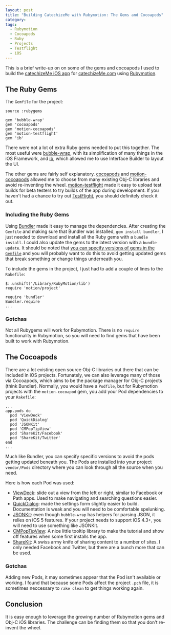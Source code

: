 ```yaml
---
layout: post
title: "Building CatechizeMe with Rubymotion: The Gems and Cocoapods"
category:
tags:
  - Rubymotion
  - Cocoapods
  - Ruby
  - Projects
  - Testflight
  - iOS
---
```


This is a brief write-up on on some of the gems and cocoapods I used to build the [catechizeMe iOS app](http://bit.ly/catechizeme_ios) for [catechizeMe.com](http://catechizeme.com) using [Rubymotion](http://www.rubymotion.com/).

## The Ruby Gems

The `Gemfile` for the project:

    source :rubygems

    gem 'bubble-wrap'
    gem 'cocoapods'
    gem 'motion-cocoapods'
    gem 'motion-testflight'
    gem 'ib'

There were not a lot of extra Ruby gems needed to put this together. The most useful were [bubble-wrap](http://bubblewrap.io/), with its simplification of many things in the iOS Framework, and [ib](https://github.com/yury/ib), which allowed me to use Interface Builder to layout the UI.

The other gems are fairly self explanatory.  [cocoapods](http://cocoapods.org/) and [motion-cocoapods](https://github.com/HipByte/motion-cocoapods) allowed me to choose from many existing Obj-C libraries and avoid re-inventing the wheel.  [motion-testflight](https://github.com/HipByte/motion-testflight) made it easy to upload test builds for beta testers to try builds of the app during development.  If you haven't had a chance to try out [TestFlight](http://www.testflightapp.com), you should definitely check it out.

### Including the Ruby Gems

Using [Bundler](gembundler.com) made it easy to manage the dependencies.  After creating the `Gemfile` and making sure that Bundler was installed, `gem install bundler`, I just needed to download and install all the Ruby gems with a `bundle install`.  I could also update the gems to the latest version with a `bundle update`.  It should be noted that [you can specify versions of gems in the `Gemfile`](http://robots.thoughtbot.com/post/35717411108/a-healthy-bundle) and you will probably want to do this to avoid getting updated gems that break something or change things underneath you.

To include the gems in the project, I just had to add a couple of lines to the `Rakefile`:

    $:.unshift('/Library/RubyMotion/lib')
    require 'motion/project'

    require 'bundler'
    Bundler.require
    ...

### Gotchas

Not all Rubygems will work for Rubymotion.  There is no `require` functionality in Rubymotion, so you will need to find gems that have been built to work with Rubymotion.

## The Cocoapods

There are a lot existing open source Obj-C libraries out there that can be included in iOS projects.  Fortunately, we can also leverage many of those via Cocoapods, which aims to be the package manager for Obj-C projects (think Bundler).  Normally, you would have a `Podfile`, but for Rubymotion projects with the `motion-cocoapod` gem, you add your Pod dependencies to your `Rakefile`:

    ...
    app.pods do
      pod 'ViewDeck'
      pod 'QuickDialog'
      pod 'JSONKit'
      pod 'CMPopTipView'
      pod 'ShareKit/Facebook'
      pod 'ShareKit/Twitter'
    end
    ...

Much like Bundler, you can specify specific versions to avoid the pods getting updated beneath you. The Pods are installed into your project `vendor/Pods` directory where you can look through all the source when you need.

Here is how each Pod was used:

* [ViewDeck](https://github.com/Inferis/ViewDeck): slide out a view from the left or right, similar to Facebook or Path apps.  Used to make navigating and searching questions easier.
* [QuickDialog](http://escoz.com/quickdialog): made the settings form slightly easier to build.  Documentation is weak and you will need to be comfortable spelunking.
* [JSONKit](https://github.com/johnezang/JSONKit):  even though `bubble-wrap` has helpers for parsing JSON, it relies on iOS 5 features.  If your project needs to support iOS 4.3+, you will need to use something like JSONKit.
* [CMPopTipView](https://github.com/chrismiles/CMPopTipView): A nice little tooltip library to make the tutorial and show off features when some first installs the app.
* [ShareKit](https://github.com/ShareKit/ShareKit): A swiss army knife of sharing content to a number of sites. I only needed Facebook and Twitter, but there are a bunch more that can be used.

### Gotchas

Adding new Pods, it may sometimes appear that the Pod isn't available or working.  I found that because some Pods affect the project `.pch` file, it is sometimes neccessary to `rake clean` to get things working again.

## Conclusion

It is easy enough to leverage the growing number of Rubymotion gems and Obj-C iOS libraries.  The challenge can be finding them so that you don't re-invent the wheel.
